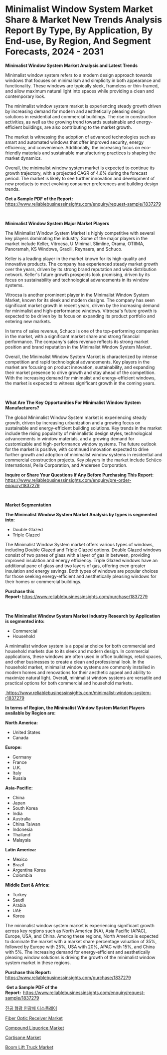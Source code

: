 <p><h1>Minimalist Window System Market Share & Market New Trends Analysis Report By Type, By Application, By End-use, By Region, And Segment Forecasts, 2024 - 2031</h1></p><p><strong>Minimalist Window System Market Analysis and Latest Trends</strong></p>
<p><p>Minimalist window system refers to a modern design approach towards windows that focuses on minimalism and simplicity in both appearance and functionality. These windows are typically sleek, frameless or thin-framed, and allow maximum natural light into spaces while providing a clean and contemporary look.</p><p>The minimalist window system market is experiencing steady growth driven by increasing demand for modern and aesthetically pleasing design solutions in residential and commercial buildings. The rise in construction activities, as well as the growing trend towards sustainable and energy-efficient buildings, are also contributing to the market growth.</p><p>The market is witnessing the adoption of advanced technologies such as smart and automated windows that offer improved security, energy efficiency, and convenience. Additionally, the increasing focus on eco-friendly materials and sustainable manufacturing practices is shaping the market dynamics.</p><p>Overall, the minimalist window system market is expected to continue its growth trajectory, with a projected CAGR of 4.6% during the forecast period. The market is likely to see further innovation and development of new products to meet evolving consumer preferences and building design trends.</p></p>
<p><strong>Get a Sample PDF of the Report:&nbsp;</strong> <a href="https://www.reliablebusinessinsights.com/enquiry/request-sample/1837279">https://www.reliablebusinessinsights.com/enquiry/request-sample/1837279</a></p>
<p>&nbsp;</p>
<p><strong>Minimalist Window System Major Market Players</strong></p>
<p><p>The Minimalist Window System Market is highly competitive with several key players dominating the industry. Some of the major players in the market include Keller, Vitrocsa, U Minimal, Slimline, Orama, OTIIMA, Panoramah, KS Windows, Gracili, Reynaers, and Schuco.</p><p>Keller is a leading player in the market known for its high-quality and innovative products. The company has experienced steady market growth over the years, driven by its strong brand reputation and wide distribution network. Keller's future growth prospects look promising, driven by its focus on sustainability and technological advancements in its window systems.</p><p>Vitrocsa is another prominent player in the Minimalist Window System Market, known for its sleek and modern designs. The company has seen significant market growth in recent years, driven by the increasing demand for minimalist and high-performance windows. Vitrocsa's future growth is expected to be driven by its focus on expanding its product portfolio and entering new markets.</p><p>In terms of sales revenue, Schuco is one of the top-performing companies in the market, with a significant market share and strong financial performance. The company's sales revenue reflects its strong market position and brand reputation in the Minimalist Window System Market.</p><p>Overall, the Minimalist Window System Market is characterized by intense competition and rapid technological advancements. Key players in the market are focusing on product innovation, sustainability, and expanding their market presence to drive growth and stay ahead of the competition. With the increasing demand for minimalist and energy-efficient windows, the market is expected to witness significant growth in the coming years.</p></p>
<p>&nbsp;</p>
<p><strong>What Are The Key Opportunities For Minimalist Window System Manufacturers?</strong></p>
<p><p>The global Minimalist Window System market is experiencing steady growth, driven by increasing urbanization and a growing focus on sustainable and energy-efficient building solutions. Key trends in the market include the rising popularity of minimalistic design styles, technological advancements in window materials, and a growing demand for customizable and high-performance window systems. The future outlook for the market is positive, with continued innovation expected to drive further growth and adoption of minimalist window systems in residential and commercial construction projects. Key players in the market include Schüco International, Pella Corporation, and Andersen Corporation.</p></p>
<p><strong>Inquire or Share Your Questions If Any Before Purchasing This Report:</strong> <a href="https://www.reliablebusinessinsights.com/enquiry/pre-order-enquiry/1837279">https://www.reliablebusinessinsights.com/enquiry/pre-order-enquiry/1837279</a></p>
<p>&nbsp;</p>
<p><strong>Market Segmentation</strong></p>
<p><strong>The Minimalist Window System Market Analysis by types is segmented into:</strong></p>
<p><ul><li>Double Glazed</li><li>Triple Glazed</li></ul></p>
<p><p>The Minimalist Window System market offers various types of windows, including Double Glazed and Triple Glazed options. Double Glazed windows consist of two panes of glass with a layer of gas in between, providing improved insulation and energy efficiency. Triple Glazed windows have an additional pane of glass and two layers of gas, offering even greater insulation and energy savings. Both types of windows are popular choices for those seeking energy-efficient and aesthetically pleasing windows for their homes or commercial buildings.</p></p>
<p><strong>Purchase this Report:&nbsp;</strong><a href="https://www.reliablebusinessinsights.com/purchase/1837279">https://www.reliablebusinessinsights.com/purchase/1837279</a></p>
<p>&nbsp;</p>
<p><strong>The Minimalist Window System Market Industry Research by Application is segmented into:</strong></p>
<p><ul><li>Commercial</li><li>Household</li></ul></p>
<p><p>A minimalist window system is a popular choice for both commercial and household markets due to its sleek and modern design. In commercial applications, these windows are often used in office buildings, retail spaces, and other businesses to create a clean and professional look. In the household market, minimalist window systems are commonly installed in modern homes and renovations for their aesthetic appeal and ability to maximize natural light. Overall, minimalist window systems are versatile and practical options for both commercial and household markets.</p></p>
<p><a href="https://www.reliablebusinessinsights.com/minimalist-window-system-r1837279">&nbsp;https://www.reliablebusinessinsights.com/minimalist-window-system-r1837279</a></p>
<p><strong>In terms of Region, the Minimalist Window System Market Players available by Region are:</strong></p>
<p>
    <p> <strong> North America: </strong>
        <ul>
            <li>United States</li>
            <li>Canada</li>
        </ul>
        </p> 
    <p> <strong> Europe: </strong>
        <ul>
            <li>Germany</li>
            <li>France</li>
            <li>U.K.</li>
            <li>Italy</li>
            <li>Russia</li>
        </ul>
        </p> 
    <p> <strong> Asia-Pacific: </strong>
        <ul>
            <li>China</li>
            <li>Japan</li>
            <li>South Korea</li>
            <li>India</li>
            <li>Australia</li>
            <li>China Taiwan</li>
            <li>Indonesia</li>
            <li>Thailand</li>
            <li>Malaysia</li>
        </ul>
        </p> 
    <p> <strong> Latin America: </strong>
        <ul>
            <li>Mexico</li>
            <li>Brazil</li>
            <li>Argentina Korea</li>
            <li>Colombia</li>
        </ul>
        </p> 
    <p> <strong> Middle East & Africa: </strong>
        <ul>
            <li>Turkey</li>
            <li>Saudi</li>
            <li>Arabia</li>
            <li>UAE</li>
            <li>Korea</li>
        </ul>
    </p>
    </p>
<p><p>The minimalist window system market is experiencing significant growth across key regions such as North America (NA), Asia Pacific (APAC), Europe, USA, and China. Among these regions, North America is expected to dominate the market with a market share percentage valuation of 35%, followed by Europe with 25%, USA with 20%, APAC with 15%, and China with 5%. The increasing demand for energy-efficient and aesthetically pleasing window solutions is driving the growth of the minimalist window system market in these regions.</p></p>
<p><strong>Purchase this Report: </strong><a href="https://www.reliablebusinessinsights.com/purchase/1837279">https://www.reliablebusinessinsights.com/purchase/1837279</a></p>
<p>&nbsp;<strong>Get a Sample PDF of the Report:&nbsp;&nbsp;</strong><a href="https://www.reliablebusinessinsights.com/enquiry/request-sample/1837279">https://www.reliablebusinessinsights.com/enquiry/request-sample/1837279</a></p>
<p><strong></strong></p>
<p><p><a href="https://github.com/airdroplover110/Market-Research-Report-List-1/blob/main/3456037101224.md">진공 형광 인광체 디스플레이</a></p><p><a href="https://www.linkedin.com/pulse/future-trends-global-fiber-optic-receiver-market-insights-analysis-ml3jc">Fiber Optic Receiver Market</a></p><p><a href="https://github.com/Valeridd446677/Market-Research-Report-List-1/blob/main/compound-liquorice-market.md">Compound Liquorice Market</a></p><p><a href="https://github.com/IzaiahBartell/Market-Research-Report-List-2/blob/main/cortisone-market.md">Cortisone Market</a></p><p><a href="https://www.linkedin.com/pulse/global-boom-lift-truck-market-analysis-trends-forecasts-growth-faq3e">Boom Lift Truck Market</a></p></p>